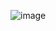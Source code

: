 ![image](https://github.com/LongTran15200/LeetC-CWars-Cchef-etc/assets/128632373/03bb1452-d0d1-4825-9068-ec5651c41d77)
